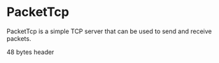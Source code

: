 # PacketTcp
PacketTcp is a simple TCP server that can be used to send and receive packets.

48 bytes header